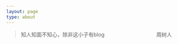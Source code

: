 ```yaml
---
layout: page
type: about
---
```

<blockquote class="blockquote-center">知人知面不知心，除非这小子有blog&emsp;&emsp;&emsp;&emsp;&emsp;&emsp;&emsp;&emsp;&emsp;&emsp;周树人</blockquote>
